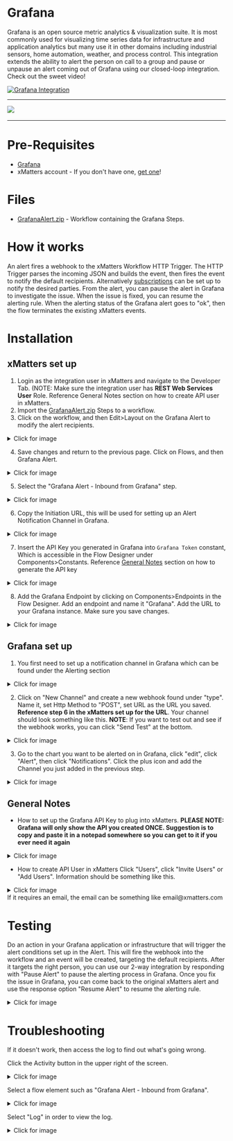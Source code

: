 # Grafana
Grafana is an open source metric analytics & visualization suite. It is most commonly used for visualizing time series data for infrastructure and application analytics but many use it in other domains including industrial sensors, home automation, weather, and process control. This integration extends the ability to alert the person on call to a group and pause or unpause an alert coming out of Grafana using our closed-loop integration. Check out the sweet video!


[![Grafana Integration](https://img.youtube.com/vi/Dj2sEaZzXi0/0.jpg)](https://www.youtube.com/watch?v=Dj2sEaZzXi0&feature=youtu.be)

---------

<kbd>
  <img src="https://github.com/xmatters/xMatters-Labs/raw/master/media/disclaimer.png">
</kbd>

---------

# Pre-Requisites
* [Grafana](https://grafana.com/)
* xMatters account - If you don't have one, [get one](https://www.xmatters.com)!

# Files
* [GrafanaAlert.zip](GrafanaAlert.zip) - Workflow containing the Grafana Steps. 

# How it works
An alert fires a webhook to the xMatters Workflow HTTP Trigger. The HTTP Trigger parses the incoming JSON and builds the event, then fires the event to notify the default recipients. Alternatively [subscriptions](http://help.xmatters.com/OnDemand/userguide/receivingalerts/subscriptions/howtousesubscriptions.htm) can be set up to notify the desired parties. From the alert, you can pause the alert in Grafana to investigate the issue. When the issue is fixed, you can resume the alerting rule. When the alerting status of the Grafana alert goes to "ok", then the flow terminates the existing xMatters events.

# Installation

## xMatters set up
1. Login as the integration user in xMatters and navigate to the Developer Tab. (NOTE: Make sure the integration user has **REST Web Services User** Role. Reference General Notes section on how to create API user in xMatters.
2. Import the [GrafanaAlert.zip](GrafanaAlert.zip) Steps to a workflow.
3. Click on the workflow, and then Edit>Layout on the Grafana Alert to modify the alert recipients.
<details>
  <summary>Click for image</summary>
  <img src="media/GrafanaGroup.png" height=300 />
</details>

4. Save changes and return to the previous page. Click on Flows, and then Grafana Alert.
<details>
  <summary>Click for image</summary>
  <img src="media/FlowDesigner.png" height=300 />
</details>

5. Select the "Grafana Alert - Inbound from Grafana" step.
<details>
  <summary>Click for image</summary>
  <img src="media/StepLocation.png" height=300 />
</details>

6. Copy the Initiation URL, this will be used for setting up an Alert Notification Channel in Grafana.
<details>
  <summary>Click for image</summary>
  <img src="media/InitiationURL.png" height=300 />
</details>

7. Insert the API Key you generated in Grafana into `Grafana Token` constant, Which is accessible in the Flow Designer under Components>Constants. Reference [General Notes](#general-notes) section on how to generate the API key 
<details>
  <summary>Click for image</summary>
  <img src="media/GrafanaTokenConstant.png" height=300 />
</details>


8. Add the Grafana Endpoint by clicking on Components>Endpoints in the Flow Designer. Add an endpoint and name it "Grafana". Add the URL to your Grafana instance. Make sure you save changes. 
<details>
  <summary>Click for image</summary>
  <img src="media/GrafanaEndPoint.png" height=300 />
</details>

## Grafana set up
1. You first need to set up a notification channel in Grafana which can be found under the Alerting section
<details>
  <summary>Click for image</summary>
  <img src="media/CreateNotificationChannel.png" height=400 />
</details>


2. Click on "New Channel" and create a new webhook found under "type". Name it, set Http Method to "POST", set URL as the URL you saved. **Reference step 6 in the xMatters set up for the URL**. Your channel should look something like this. **NOTE**: If you want to test out and see if the webhook works, you can click "Send Test" at the bottom.
<details>
  <summary>Click for image</summary>
  <img src="media/GrafanaChannel.png" height=400 />
</details>


3. Go to the chart you want to be alerted on in Grafana, click "edit", click "Alert", then click "Notifications". Click the plus icon and add the Channel you just added in the previous step.
<details>
  <summary>Click for image</summary>
  <img src="media/AlertSectionGrafana.png" height=400 />
</details>


## General Notes
* How to set up the Grafana API Key to plug into xMatters. **PLEASE NOTE: Grafana will only show the API you created ONCE. Suggestion is to copy and paste it in a notepad somewhere so you can get to it if you ever need it again**
<details>
  <summary>Click for image</summary>
  <img src="media/APIKeysGrafana.png" height=400 />
</details>

* How to create API User in xMatters
Click "Users", click "Invite Users" or "Add Users". Information should be something like this.
<details>
  <summary>Click for image</summary>
  <img src="media/RESTAPIUser.png" height=500 />
</details> 
If it requires an email, the email can be something like email@xmatters.com 

# Testing
Do an action in your Grafana application or infrastructure that will trigger the alert conditions set up in the Alert. This will fire the webhook into the workflow and an event will be created, targeting the default recipients. After it targets the right person, you can use our 2-way integration by responding with "Pause Alert" to pause the alerting process in Grafana. Once you fix the issue in Grafana, you can come back to the original xMatters alert and use the response option "Resume Alert" to resume the alerting rule.

<details>
  <summary>Click for image</summary>
  <img src="media/GrafanaAlert1.png" height=500 />
</details>

# Troubleshooting
If it doesn't work, then access the log to find out what's going wrong.

Click the Activity button in the upper right of the screen.

<details>
  <summary>Click for image</summary>
  <img src="media/Activity.png" height=400 />
</details>

Select a flow element such as "Grafana Alert - Inbound from Grafana".

<details>
  <summary>Click for image</summary>
  <img src="media/ActivityAlert.png" height=400 />
</details>

Select "Log" in order to view the log.

<details>
  <summary>Click for image</summary>
  <img src="media/ActivityLog.png" height=400 />
</details>
